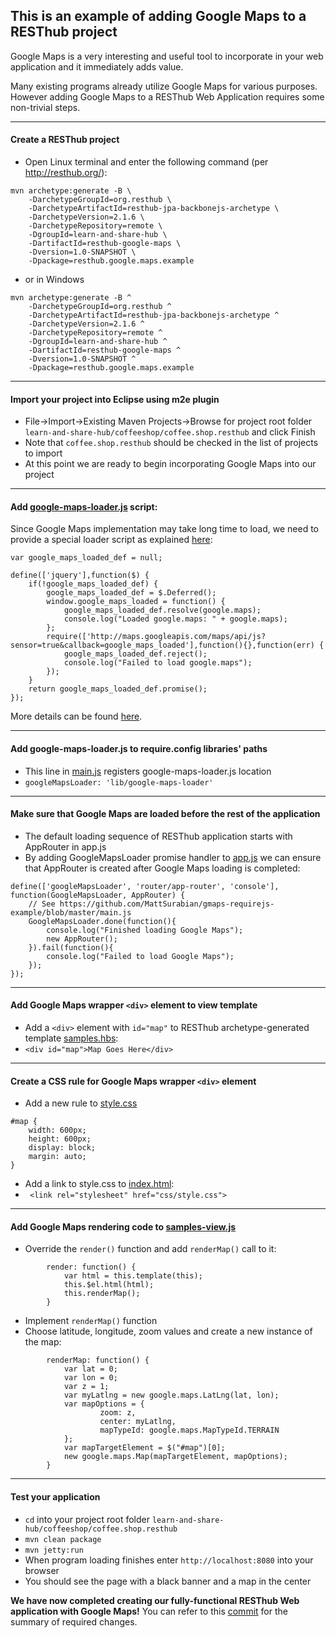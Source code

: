 
This is an example of adding Google Maps to a RESThub project
------------------------------------------------------------

Google Maps is a very interesting and useful tool to incorporate in your web application and it immediately adds value.

Many existing programs already utilize Google Maps for various purposes. However adding Google Maps to a RESThub Web Application requires some non-trivial steps.

-----------------

#### Create a RESThub project
 * Open Linux terminal and enter the following command (per http://resthub.org/):
```
mvn archetype:generate -B \
	-DarchetypeGroupId=org.resthub \
	-DarchetypeArtifactId=resthub-jpa-backbonejs-archetype \
	-DarchetypeVersion=2.1.6 \
	-DarchetypeRepository=remote \
	-DgroupId=learn-and-share-hub \
	-DartifactId=resthub-google-maps \
	-Dversion=1.0-SNAPSHOT \
	-Dpackage=resthub.google.maps.example
```	
 * or in Windows
```
mvn archetype:generate -B ^
	-DarchetypeGroupId=org.resthub ^
	-DarchetypeArtifactId=resthub-jpa-backbonejs-archetype ^
	-DarchetypeVersion=2.1.6 ^
	-DarchetypeRepository=remote ^
	-DgroupId=learn-and-share-hub ^
	-DartifactId=resthub-google-maps ^
	-Dversion=1.0-SNAPSHOT ^
	-Dpackage=resthub.google.maps.example
```
 
-----------------
#### Import your project into Eclipse using m2e plugin
 * File->Import->Existing Maven Projects->Browse for project root folder ```learn-and-share-hub/coffeeshop/coffee.shop.resthub``` and click Finish
  * Note that ```coffee.shop.resthub``` should be checked in the list of projects to import
 * At this point we are ready to begin incorporating Google Maps into our project

-----------------
#### Add [google-maps-loader.js](src/main/webapp/js/lib/google-maps-loader.js) script:
Since Google Maps implementation may take long time to load, we need to provide a special loader script as explained [here](http://stackoverflow.com/a/20472763):
```
var google_maps_loaded_def = null;

define(['jquery'],function($) {
    if(!google_maps_loaded_def) {
        google_maps_loaded_def = $.Deferred();
        window.google_maps_loaded = function() {
            google_maps_loaded_def.resolve(google.maps);
            console.log("Loaded google.maps: " + google.maps);
        };
        require(['http://maps.googleapis.com/maps/api/js?sensor=true&callback=google_maps_loaded'],function(){},function(err) {
            google_maps_loaded_def.reject();
            console.log("Failed to load google.maps");
        });
    }
    return google_maps_loaded_def.promise();
});
```
More details can be found [here](https://github.com/MattSurabian/gmaps-requirejs-example).

--------------------------------------
#### Add google-maps-loader.js to require.config libraries' paths
 * This line in [main.js](src/main/webapp/js/main.js) registers google-maps-loader.js location
  * ```googleMapsLoader: 'lib/google-maps-loader'```
  
--------------------------------------
#### Make sure that Google Maps are loaded before the rest of the application
* The default loading sequence of RESThub application starts with AppRouter in app.js
* By adding GoogleMapsLoader promise handler to [app.js](src/main/webapp/js/app.js) we can ensure that AppRouter is created after Google Maps loading is completed: 
```
define(['googleMapsLoader', 'router/app-router', 'console'], function(GoogleMapsLoader, AppRouter) {
	// See https://github.com/MattSurabian/gmaps-requirejs-example/blob/master/main.js
    GoogleMapsLoader.done(function(){
    	console.log("Finished loading Google Maps");
        new AppRouter();
    }).fail(function(){
    	console.log("Failed to load Google Maps");
    });
});
```
    
-----------------
#### Add Google Maps wrapper ```<div>``` element to view template
 * Add a ```<div>``` element with ```id="map"``` to RESThub archetype-generated template [samples.hbs](src/main/webapp/template/samples.hbs):
  * ```<div id="map">Map Goes Here</div>```

----------------
#### Create a CSS rule for Google Maps wrapper ```<div>``` element
 * Add a new rule to [style.css](src/main/webapp/css/style.css)
```
#map {
	width: 600px;
	height: 600px;
	display: block;
	margin: auto;
}
```
 * Add a link to style.css to [index.html](src/main/webapp/index.html):
  * ``` <link rel="stylesheet" href="css/style.css">```

-----------------
#### Add Google Maps rendering code to [samples-view.js](src/main/webapp/js/view/samples-view.js)
 * Override the ```render()``` function and add ```renderMap()``` call to it:
```
        render: function() {
            var html = this.template(this);
            this.$el.html(html);   
            this.renderMap();
        }
```
 * Implement ```renderMap()``` function
  * Choose latitude, longitude, zoom values and create a new instance of the map:   
```
        renderMap: function() {
            var lat = 0;
            var lon = 0;
            var z = 1;        
            var myLatlng = new google.maps.LatLng(lat, lon);
            var mapOptions = {
                    zoom: z,
                    center: myLatlng,
                    mapTypeId: google.maps.MapTypeId.TERRAIN
            };
            var mapTargetElement = $("#map")[0];
            new google.maps.Map(mapTargetElement, mapOptions);
        }
```
 
 ----------------
#### Test your application
 * ```cd``` into your project root folder ```learn-and-share-hub/coffeeshop/coffee.shop.resthub```
 * ```mvn clean package```
 * ```mvn jetty:run```
 * When program loading finishes enter ```http://localhost:8080``` into your browser
 * You should see the page with a black banner and a map in the center
   
__We have now completed creating our fully-functional RESThub Web application with Google Maps!__ 
You can refer to this [commit](https://github.com/pshmulevich/learn-and-share-hub/commit/95042bb93f7b5a288426611b59ce950b836bea49) for the summary of required changes.
